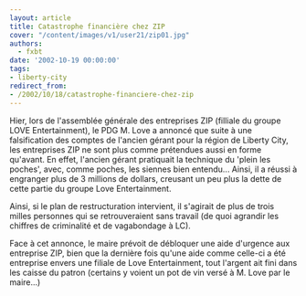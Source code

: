 ```yaml
---
layout: article
title: Catastrophe financière chez ZIP
cover: "/content/images/v1/user21/zip01.jpg"
authors:
  - fxbt
date: '2002-10-19 00:00:00'
tags:
- liberty-city
redirect_from:
- /2002/10/18/catastrophe-financiere-chez-zip
---
```


Hier, lors de l'assemblée générale des entreprises ZIP (filliale du groupe LOVE Entertainment), le PDG M. Love a annoncé que suite à une falsification des comptes de l'ancien gérant pour la région de Liberty City, les entreprises ZIP ne sont plus comme prétendues aussi en forme qu'avant. En effet, l'ancien gérant pratiquait la technique du 'plein les poches', avec, comme poches, les siennes bien entendu... Ainsi, il a réussi à engranger plus de 3 millions de dollars, creusant un peu plus la dette de cette partie du groupe Love Entertainment.

Ainsi, si le plan de restructuration intervient, il s'agirait de plus de trois milles personnes qui se retrouveraient sans travail (de quoi agrandir les chiffres de criminalité et de vagabondage à LC).

Face à cet annonce, le maire prévoit de débloquer une aide d'urgence aux entreprise ZIP, bien que la dernière fois qu'une aide comme celle-ci a été entreprise envers une filiale de Love Entertainment, tout l'argent ait fini dans les caisse du patron (certains y voient un pot de vin versé à M. Love par le maire...)